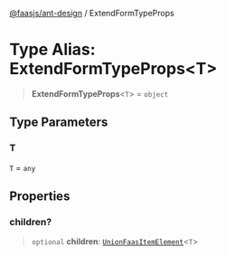 [@faasjs/ant-design](../README.md) / ExtendFormTypeProps

# Type Alias: ExtendFormTypeProps\<T\>

> **ExtendFormTypeProps**\<`T`\> = `object`

## Type Parameters

### T

`T` = `any`

## Properties

### children?

> `optional` **children**: [`UnionFaasItemElement`](UnionFaasItemElement.md)\<`T`\>
